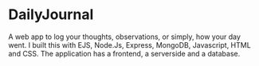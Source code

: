 # DailyJournal
A web app to log your thoughts, observations, or simply, how your day went.
I built this with EJS, Node.Js, Express, MongoDB, Javascript, HTML and CSS.
The application has a frontend, a serverside and a database.
